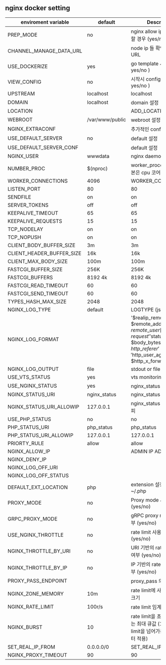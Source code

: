 ## nginx docker setting

| enviroment variable |default |  Description|
|--------|--------|------|
 PREP\_MODE|no | nginx allow ip 가 dynamic 할 경우 (yes/no)
 CHANNEL\_MANAGE\_DATA\_URL| | node ip 들 확인하기 위한 URL
 USE\_DOCKERIZE|yes  | go template 사용 여부 ( yes/no )
 VIEW\_CONFIG|no       | 시작시 config 출력 여부 ( yes/no )
 UPSTREAM|localhost|localhost
 DOMAIN|localhost          | domain 설정
 LOCATION||ADD\_LOCATION  
 WEBROOT|/var/www/public  | webroot 설정
 NGINX\_EXTRACONF| | 추가적인 conf 설정 
 USE\_DEFAULT\_SERVER|no  | default 설정
 USE\_DEFAULT\_SERVER\_CONF| | default 설정
 NGINX\_USER|wwwdata  | nginx daemon user
 NUMBER\_PROC|$(nproc)  | worker\_processes 수 ( 기본은 cpu 코어수 )
 WORKER\_CONNECTIONS|4096  | WORKER\_CONNECTIONS
 LISTEN\_PORT|80      |80      
 SENDFILE|on|on
 SERVER\_TOKENS|off|off
 KEEPALIVE\_TIMEOUT|65|65
 KEEPALIVE\_REQUESTS|15|15
 TCP\_NODELAY|on|on
 TCP\_NOPUSH|on|on
 CLIENT\_BODY\_BUFFER\_SIZE|3m|3m
 CLIENT\_HEADER\_BUFFER\_SIZE|16k|16k
 CLIENT\_MAX\_BODY\_SIZE|100m|100m
 FASTCGI\_BUFFER\_SIZE|256K|256K
 FASTCGI\_BUFFERS|8192 4k|8192 4k
 FASTCGI\_READ\_TIMEOUT|60|60
 FASTCGI\_SEND\_TIMEOUT|60|60
 TYPES\_HASH\_MAX\_SIZE|2048|2048
 NGINX\_LOG\_TYPE|default  | LOGTYPE (json/default)
 NGINX\_LOG\_FORMAT|   |  '$realip\_remote\_addr $remote\_addr  $remote\_user [$time\_local] $request ' '$status $body\_bytes\_sent $http\_referer ' '$http\_user\_agent $http\_x\_forwarded\_for'
 NGINX\_LOG\_OUTPUT|file | stdout or file  or off
 USE\_VTS\_STATUS|yes   | vts monitoring
 USE\_NGINX\_STATUS|yes | nginx\_status 사용 여부
 NGINX\_STATUS\_URI|nginx\_status | nginx\_status URI
 NGINX\_STATUS\_URI\_ALLOWIP|127.0.0.1 | nginx\_status URI 허용 아이피
 USE\_PHP\_STATUS|no|no
 PHP\_STATUS\_URI|php\_status|php\_status
 PHP\_STATUS\_URI\_ALLOWIP|127.0.0.1|127.0.0.1
 PRIORTY\_RULE|allow|allow
 NGINX\_ALLOW\_IP|    | ADMIN IP ADDR
 NGINX\_DENY\_IP||
 NGINX\_LOG\_OFF\_URI||
 NGINX\_LOG\_OFF\_STATUS||
 DEFAULT\_EXT\_LOCATION|php  | extension 설정  ~/.jsp ~/.php
 PROXY\_MODE|no   | Proxy mode 사용 여부 (yes/no)
 GRPC\_PROXY\_MODE|no | gRPC proxy mode 사용 여부 (yes/no)
 USE\_NGINX\_THROTTLE|no | rate limit 사용 여부  (yes/no)
 NGINX\_THROTTLE\_BY\_URI|no | URI 기반의 rate limit 사용 여부  (yes/no)
 NGINX\_THROTTLE\_BY\_IP|no  | IP 기반의 rate limit 사용 여부  (yes/no)
 PROXY\_PASS\_ENDPOINT|     | proxy\_pass 의 endpoint
 NGINX\_ZONE\_MEMORY|10m    |rate limit에 사용되는 저장소 크기
 NGINX\_RATE\_LIMIT|100r/s   | rate limit 임계치
 NGINX\_BURST|10                 | rate limit을 초과시, 저장하는 최대 큐값 (10일 경우 limit을 넘어가는 11번째 부터 적용)
 SET\_REAL\_IP\_FROM|0.0.0.0/0   | SET\_REAL\_IP\_FROM
 NGINX\_PROXY\_TIMEOUT|90  |90  
